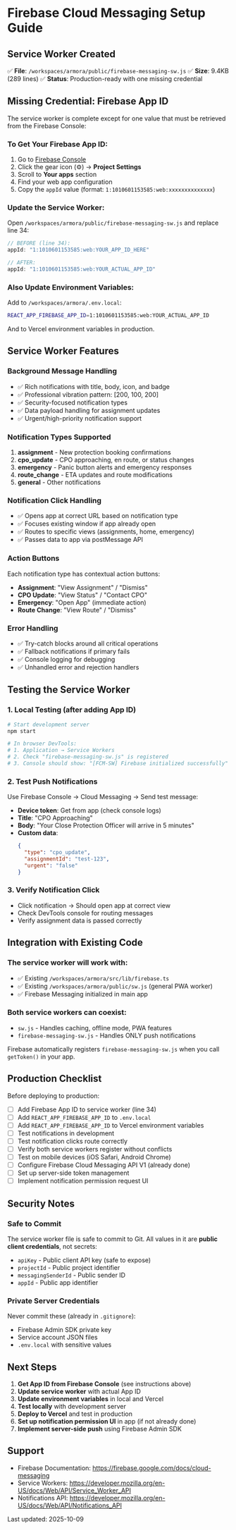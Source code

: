 # Firebase Cloud Messaging Setup Guide

## Service Worker Created
✅ **File**: `/workspaces/armora/public/firebase-messaging-sw.js`
✅ **Size**: 9.4KB (289 lines)
✅ **Status**: Production-ready with one missing credential

## Missing Credential: Firebase App ID

The service worker is complete except for one value that must be retrieved from the Firebase Console:

### To Get Your Firebase App ID:

1. Go to [Firebase Console](https://console.firebase.google.com/project/armora-protection)
2. Click the gear icon (⚙️) → **Project Settings**
3. Scroll to **Your apps** section
4. Find your web app configuration
5. Copy the `appId` value (format: `1:1010601153585:web:xxxxxxxxxxxxxx`)

### Update the Service Worker:

Open `/workspaces/armora/public/firebase-messaging-sw.js` and replace line 34:

```javascript
// BEFORE (line 34):
appId: "1:1010601153585:web:YOUR_APP_ID_HERE"

// AFTER:
appId: "1:1010601153585:web:YOUR_ACTUAL_APP_ID"
```

### Also Update Environment Variables:

Add to `/workspaces/armora/.env.local`:
```bash
REACT_APP_FIREBASE_APP_ID=1:1010601153585:web:YOUR_ACTUAL_APP_ID
```

And to Vercel environment variables in production.

## Service Worker Features

### Background Message Handling
- ✅ Rich notifications with title, body, icon, and badge
- ✅ Professional vibration pattern: [200, 100, 200]
- ✅ Security-focused notification types
- ✅ Data payload handling for assignment updates
- ✅ Urgent/high-priority notification support

### Notification Types Supported
1. **assignment** - New protection booking confirmations
2. **cpo_update** - CPO approaching, en route, or status changes
3. **emergency** - Panic button alerts and emergency responses
4. **route_change** - ETA updates and route modifications
5. **general** - Other notifications

### Notification Click Handling
- ✅ Opens app at correct URL based on notification type
- ✅ Focuses existing window if app already open
- ✅ Routes to specific views (assignments, home, emergency)
- ✅ Passes data to app via postMessage API

### Action Buttons
Each notification type has contextual action buttons:
- **Assignment**: "View Assignment" / "Dismiss"
- **CPO Update**: "View Status" / "Contact CPO"
- **Emergency**: "Open App" (immediate action)
- **Route Change**: "View Route" / "Dismiss"

### Error Handling
- ✅ Try-catch blocks around all critical operations
- ✅ Fallback notifications if primary fails
- ✅ Console logging for debugging
- ✅ Unhandled error and rejection handlers

## Testing the Service Worker

### 1. Local Testing (after adding App ID)
```bash
# Start development server
npm start

# In browser DevTools:
# 1. Application → Service Workers
# 2. Check "firebase-messaging-sw.js" is registered
# 3. Console should show: "[FCM-SW] Firebase initialized successfully"
```

### 2. Test Push Notifications
Use Firebase Console → Cloud Messaging → Send test message:
- **Device token**: Get from app (check console logs)
- **Title**: "CPO Approaching"
- **Body**: "Your Close Protection Officer will arrive in 5 minutes"
- **Custom data**: 
  ```json
  {
    "type": "cpo_update",
    "assignmentId": "test-123",
    "urgent": "false"
  }
  ```

### 3. Verify Notification Click
- Click notification → Should open app at correct view
- Check DevTools console for routing messages
- Verify assignment data is passed correctly

## Integration with Existing Code

### The service worker will work with:
- ✅ Existing `/workspaces/armora/src/lib/firebase.ts`
- ✅ Existing `/workspaces/armora/public/sw.js` (general PWA worker)
- ✅ Firebase Messaging initialized in main app

### Both service workers can coexist:
- `sw.js` - Handles caching, offline mode, PWA features
- `firebase-messaging-sw.js` - Handles ONLY push notifications

Firebase automatically registers `firebase-messaging-sw.js` when you call `getToken()` in your app.

## Production Checklist

Before deploying to production:

- [ ] Add Firebase App ID to service worker (line 34)
- [ ] Add `REACT_APP_FIREBASE_APP_ID` to `.env.local`
- [ ] Add `REACT_APP_FIREBASE_APP_ID` to Vercel environment variables
- [ ] Test notifications in development
- [ ] Test notification clicks route correctly
- [ ] Verify both service workers register without conflicts
- [ ] Test on mobile devices (iOS Safari, Android Chrome)
- [ ] Configure Firebase Cloud Messaging API V1 (already done)
- [ ] Set up server-side token management
- [ ] Implement notification permission request UI

## Security Notes

### Safe to Commit
The service worker file is safe to commit to Git. All values in it are **public client credentials**, not secrets:
- `apiKey` - Public client API key (safe to expose)
- `projectId` - Public project identifier
- `messagingSenderId` - Public sender ID
- `appId` - Public app identifier

### Private Server Credentials
Never commit these (already in `.gitignore`):
- Firebase Admin SDK private key
- Service account JSON files
- `.env.local` with sensitive values

## Next Steps

1. **Get App ID from Firebase Console** (see instructions above)
2. **Update service worker** with actual App ID
3. **Update environment variables** in local and Vercel
4. **Test locally** with development server
5. **Deploy to Vercel** and test in production
6. **Set up notification permission UI** in app (if not already done)
7. **Implement server-side push** using Firebase Admin SDK

## Support

- Firebase Documentation: https://firebase.google.com/docs/cloud-messaging
- Service Workers: https://developer.mozilla.org/en-US/docs/Web/API/Service_Worker_API
- Notifications API: https://developer.mozilla.org/en-US/docs/Web/API/Notifications_API

Last updated: 2025-10-09
